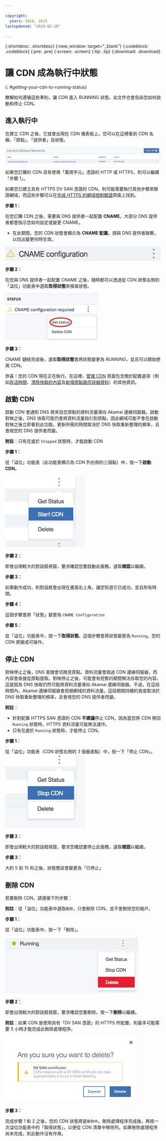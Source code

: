 ```yaml
---

copyright:
  years: 2018, 2019
lastupdated: "2019-02-19"

---
```


{:shortdesc: .shortdesc}
{:new_window: target="_blank"}
{:codeblock: .codeblock}
{:pre: .pre}
{:screen: .screen}
{:tip: .tip}
{:download: .download}

# 讓 CDN 成為執行中狀態
{: #getting-your-cdn-to-running-status}

瞭解如何遵循這些準則，讓 CDN 進入 RUNNING 狀態。此文件也會告訴您如何啟動和停止 CDN。

## 進入執行中

在建立 CDN 之後，它就會出現在 CDN 儀表板上。您可以在這裡看到 CDN 名稱、「原點」、「提供者」及狀態。  

 ![對映清單擷取畫面](images/mapping-list.png)


如果您訂購的 CDN 具有使用「萬用字元」憑證的 HTTP 或 HTTPS，則可以繼續「步驟 1」。

如果您已建立具有 HTTPS DV SAN 憑證的 CDN，則可能需要執行其他步驟來驗證網域，而這些步驟可以在[完成 HTTPS 的網域控制驗證](/docs/infrastructure/CDN/how-to-https.html#completing-domain-control-validation-for-https)頁面上找到。

**步驟 1：**

在您訂購 CDN 之後，需要與 DNS 提供者一起配置 **CNAME**。大部分 DNS 提供者都會指示您如何設定或變更 CNAME。

   * 在此期間，您的 CDN 狀態會顯示為 **CNAME 配置**。請與 DNS 提供者聯繫，以找出變更何時生效。

   ![CNAME 配置](images/cname-config.png)  

**步驟 2：**

在您與 DNS 提供者一起配置 CNAME 之後，隨時都可以透過從 CDN 狀態右側的「溢位」功能表中選取**取得狀態**來檢查狀態。

  ![CNAME 取得狀態](images/cname-getstatus.png)  

**步驟 3：**

CNAME 鏈結完成後，選取**取得狀態**會將狀態變更為 *RUNNING*，並且可以開始使用 CDN。

恭喜！您的 CDN 現在正在執行。在這裡，[管理 CDN](/docs/infrastructure/CDN/how-to.html#manage-your-cdn) 頁面包含關於配置選項（例如[存活時間](/docs/infrastructure/CDN/how-to.html#setting-content-caching-time-using-time-to-live-)、[清除快取的內容](/docs/infrastructure/CDN/how-to.html#purging-cached-content)及[新增原點路徑詳細資料](/docs/infrastructure/CDN/how-to.html#adding-origin-path-details)）的其他資訊。

## 啟動 CDN

啟動 CDN 會通知 DNS 將來自您原點的資料流量導向 Akamai 邊緣伺服器。啟動對映之後，DNS 快取可能仍會將資料流量指引到原點，因此網域可能不會在啟動對映之後立即看到此功能。更新所需的時間取決於 DNS 快取重新整理的頻率，且會視您的 DNS 提供者而變。

**附註**：只有在處於 `Stopped` 狀態時，才能啟動 CDN  

**步驟 1：**

從「溢位」功能表（此功能表顯示為 CDN 列右側的三個點）中，按一下**啟動 CDN**。

  ![「溢位」功能表](images/start_cdn.png)

**步驟 2：**

即會出現較大的對話框視窗，要求確認您要啟動此服務。選取**確認**以繼續。

**步驟 3：**

如果動作成功，則對話框會出現在畫面右上角，讓您知道它已成功，並且附有時間。

**步驟 4：**

這個步驟會將「狀態」變更為 `CNAME Configuration`

**步驟 5：**

從「溢位」功能表中，按一下**取得狀態**。這個步驟會將狀態變更為 `Running`。您的 CDN 將變成可操作。

## 停止 CDN

對映停止之後，DNS 查閱會切換至原點。資料流量會跳過 CDN 邊緣伺服器，而內容會直接從原點提取。對映停止之後，可能會有短暫的期間無法存取您的內容。這是因為 DNS 快取仍然可能將資料流量導向 Akamai 邊緣伺服器。不過，在這段時間內，Akamai 邊緣伺服器會拒絕網域的資料流量。這段期間持續的長度取決於 DNS 快取重新整理的頻率，且會視您的 DNS 提供者而變。

**附註**： 
* 針對配置 HTTPS SAN 憑證的 CDN **不建議**停止 CDN，因為當您將 CDN 移回 `Running` 狀態時，HTTPS 資料流量可能無法運作。 
* 只有在處於 `Running` 狀態時，才能停止 CDN。

**步驟 1：**

從「溢位」功能表（CDN 狀態右側的 3 個垂直點）中，按一下「停止 CDN」。
 ![「溢位」功能表](images/stop_cdn.png)

**步驟 2：**

即會出現較大的對話框視窗，要求您確認要停止此服務。選取**確認**以繼續。

**步驟 3：**

大約 5 到 15 秒之後，狀態應該會變更為「已停止」

## 刪除 CDN

若要刪除 CDN，請遵循下列步驟：

**附註**：從「溢位」功能表中選取`刪除`，只會刪除 CDN，並不會刪除您的帳戶。

**步驟 1：**

從「溢位」功能表中，按一下「刪除」。

 ![刪除 CDN「溢位」功能表](images/delete_cdn.png)

**步驟 2：**

即會出現較大的對話框視窗，要求確認您要刪除。按一下**刪除**以繼續。

**附註**：如果 CDN 是使用具有「DV SAN 憑證」的 HTTPS 所配置，則最多可能需要 5 小時才能完成此刪除處理程序。

  ![刪除，但發出警告](images/delete-with-warning.png)

**步驟 3：**

完成步驟 1 和 2 之後，您的 CDN 狀態將是`刪除中`。刪除處理程序完成後，再按一次溢位功能表中的「取得狀態」，以便從 CDN 清單中移除列。如果刪除處理程序尚未完成，則此動作沒有作用。
